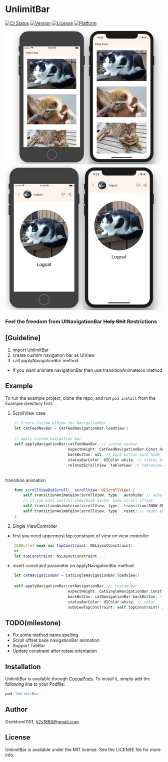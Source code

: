 # UnlimitBar

[![CI Status](http://img.shields.io/travis/Geektree0101/UnlimitBar.svg?style=flat)](https://travis-ci.org/Geektree0101/UnlimitBar)
[![Version](https://img.shields.io/cocoapods/v/UnlimitBar.svg?style=flat)](http://cocoapods.org/pods/UnlimitBar)
[![License](https://img.shields.io/cocoapods/l/UnlimitBar.svg?style=flat)](http://cocoapods.org/pods/UnlimitBar)
[![Platform](https://img.shields.io/cocoapods/p/UnlimitBar.svg?style=flat)](http://cocoapods.org/pods/UnlimitBar)

<img src="https://github.com/GeekTree0101/UnlimitBar/blob/master/resource/UnlimitBar1.png" />
<img src="https://github.com/GeekTree0101/UnlimitBar/blob/master/resource/UnlimitBar2.png" />

### Feel the freedom from UINavigationBar ~~Holy Shit~~ Restrictions

## [Guideline]

1. import UnlimitBar
2. create custom navigation bar as UIView 
3. call applyNavigationBar method
+ If you want animate navigationBar then use transitionAnimateion method

## Example

To run the example project, clone the repo, and run `pod install` from the Example directory first.

1. ScrollView case
```swift
    // Create Custom UIView for NavigationBar
    let catFeedNavBar = CatFeedNavigationBar.loadView()
        
    // apply custom navigation bar
    self.applyNavigationBar(catFeedNavBar, // custom navbar
                            expectHeight: CatFeedNavigationBar.Const.height, // navbar default height
                            backButton: nil, // back button auto hide
                            statusBarColor: UIColor.white, // status bar color
                            relatedScrollView: tableView) // tableView -> autoresize content top inset
                                

```
transition animation
```swift
    func scrollViewDidScroll(_ scrollView: UIScrollView) {
        self.transitionAnimateion(scrollView, type: .autohide) // auto show/hide
        // if you want control show/hide navbar base scroll offset
        self.transitionAnimateion(scrollView, type: .transition(SHOW_OFFSET, HIDE_OFFSET)) 
        self.transitionAnimateion(scrollView, type: .reset) // reset animation
    }

```

2. Single ViewController
- first you need uppermost top constraint of view on view controller
```swift
    @IBOutlet weak var topConstraint: NSLayoutConstraint! 
    or
    let topConstraint: NSLayoutConstraint ...

```
- insert constraint parameter on applyNavigationBar method
```swift 
    let catNavigationBar = CatSingleNavigationBar.loadView()
        
    self.applyNavigationBar(catNavigationBar, // custom bar
                            expectHeight: CatSingleNavigationBar.Const.navBarHeight, // bar height
                            backButton: catNavigationBar.backButton, // back button
                            statusBarColor: UIColor.white, // color
                            subViewTopConstraint: self.topConstraint) // CONSTRAINT
```

## TODO(milestone)

- Fix some method name spelling
- Scroll offset base navigationBar animation
- Support TabBar
- Update constraint after rotate orientation

## Installation

UnlimitBar is available through [CocoaPods](http://cocoapods.org). To install
it, simply add the following line to your Podfile:

```ruby
pod 'UnlimitBar'
```

## Author

Geektree0101, h2s1880@gmail.com

## License

UnlimitBar is available under the MIT license. See the LICENSE file for more info.
